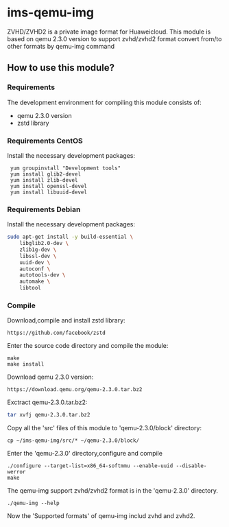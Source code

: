 # ims-qemu-img

ZVHD/ZVHD2 is a private image format for Huaweicloud.
This module is based on qemu 2.3.0 version to support zvhd/zvhd2 format convert from/to other formats by qemu-img command

## How to use this module?

### Requirements

The development environment for compiling this module consists of:
- qemu 2.3.0 version
- zstd library

### Requirements CentOS

Install the necessary development packages:
```
 yum groupinstall "Development tools"
 yum install glib2-devel
 yum install zlib-devel
 yum install openssl-devel
 yum install libuuid-devel
```

### Requirements Debian

Install the necessary development packages:

```bash
sudo apt-get install -y build-essential \
	libglib2.0-dev \
	zlib1g-dev \
	libssl-dev \
	uuid-dev \
	autoconf \
	autotools-dev \
	automake \
	libtool
```

### Compile

Download,compile and install zstd library:
```
https://github.com/facebook/zstd
```

Enter the source code directory and compile the module:
```
make
make install
```

Download qemu 2.3.0 version:
```
https://download.qemu.org/qemu-2.3.0.tar.bz2
```

Exctract qemu-2.3.0.tar.bz2:

```bash
tar xvfj qemu-2.3.0.tar.bz2
```

Copy all the 'src' files of this module to 'qemu-2.3.0/block' directory:

```
cp ~/ims-qemu-img/src/* ~/qemu-2.3.0/block/
```

Enter the 'qemu-2.3.0' directory,configure and compile
```
./configure --target-list=x86_64-softmmu --enable-uuid --disable-werror
make
```

The qemu-img support zvhd/zvhd2 format is in the 'qemu-2.3.0' directory.
```
./qemu-img --help
```

Now the 'Supported formats' of qemu-img includ zvhd and zvhd2.

